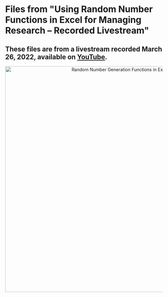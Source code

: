 # Files from "Using Random Number Functions in Excel for Managing Research – Recorded Livestream"

##  These files are from a livestream recorded March 26, 2022, available on [YouTube](https://youtu.be/bXVcj0MVtOA).

<p align="center">
<a href="https://youtu.be/bXVcj0MVtOA" target="_blank">
  <img width="720"  border="0" align="center"  src="https://dethwench.com/wp-content/uploads/2022/04/Excel-Random-Number-Livestream-Recorded.jpg" alt="Random Number Generation Functions in Excel">
</a>
  <p align="center">
